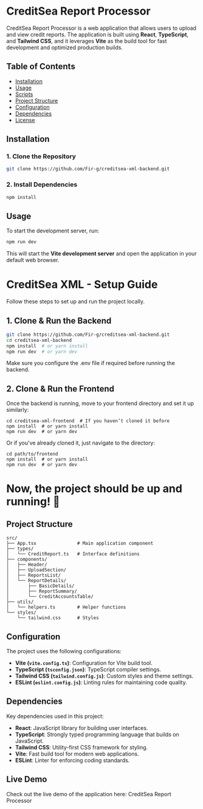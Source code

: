 # CreditSea Report Processor

CreditSea Report Processor is a web application that allows users to upload and view credit reports. The application is built using **React**, **TypeScript**, and **Tailwind CSS**, and it leverages **Vite** as the build tool for fast development and optimized production builds.

## Table of Contents

- [Installation](#installation)
- [Usage](#usage)
- [Scripts](#scripts)
- [Project Structure](#project-structure)
- [Configuration](#configuration)
- [Dependencies](#dependencies)
- [License](#license)

## Installation

### 1. Clone the Repository

```sh
git clone https://github.com/Fir-g/creditsea-xml-backend.git
```

### 2. Install Dependencies

```sh
npm install
```

## Usage

To start the development server, run:

```sh
npm run dev
```

This will start the **Vite development server** and open the application in your default web browser.

# CreditSea XML - Setup Guide

Follow these steps to set up and run the project locally.

## 1. Clone & Run the Backend

```bash
git clone https://github.com/Fir-g/creditsea-xml-backend.git
cd creditsea-xml-backend
npm install  # or yarn install
npm run dev  # or yarn dev

```

Make sure you configure the .env file if required before running the backend.

## 2. Clone & Run the Frontend
Once the backend is running, move to your frontend directory and set it up similarly:

```git clone https://github.com/Fir-g/creditsea-xml-frontend.git
cd creditsea-xml-frontend  # If you haven’t cloned it before
npm install  # or yarn install
npm run dev  # or yarn dev
```

Or if you've already cloned it, just navigate to the directory:
```
cd path/to/frontend
npm install  # or yarn install
npm run dev  # or yarn dev
```
# Now, the project should be up and running! 🚀

## Project Structure

```
src/
├── App.tsx               # Main application component
├── types/
│   └── CreditReport.ts   # Interface definitions
├── components/
│   ├── Header/
│   ├── UploadSection/
│   ├── ReportsList/
│   └── ReportDetails/
│       ├── BasicDetails/
│       ├── ReportSummary/
│       └── CreditAccountsTable/
├── utils/
│   └── helpers.ts        # Helper functions
└── styles/
    └── tailwind.css      # Styles
```

## Configuration

The project uses the following configurations:

- **Vite (****`vite.config.ts`****)**: Configuration for Vite build tool.
- **TypeScript (****`tsconfig.json`****)**: TypeScript compiler settings.
- **Tailwind CSS (****`tailwind.config.js`****)**: Custom styles and theme settings.
- **ESLint (****`eslint.config.js`****)**: Linting rules for maintaining code quality.

## Dependencies

Key dependencies used in this project:

- **React**: JavaScript library for building user interfaces.
- **TypeScript**: Strongly typed programming language that builds on JavaScript.
- **Tailwind CSS**: Utility-first CSS framework for styling.
- **Vite**: Fast build tool for modern web applications.
- **ESLint**: Linter for enforcing coding standards.

## Live Demo

Check out the live demo of the application here: CreditSea Report Processor

